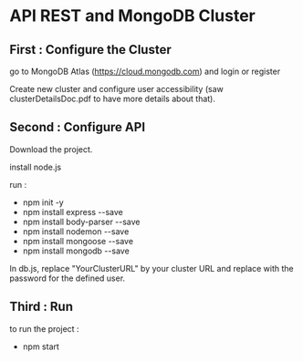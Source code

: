 # API REST and MongoDB Cluster

## First : Configure the Cluster

go to MongoDB Atlas (https://cloud.mongodb.com) and login or register

Create new cluster and configure user accessibility (saw clusterDetailsDoc.pdf to have more details about that).

## Second : Configure API

Download the project.

install node.js

run : 

- npm init -y
- npm install express --save
- npm install body-parser --save
- npm install nodemon --save
- npm install mongoose --save
- npm install mongodb --save

In db.js, replace "YourClusterURL" by your cluster URL and replace <password> with the password for the defined user.

## Third : Run 

to run the project : 

- npm start
